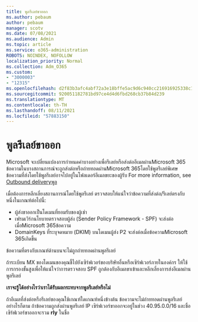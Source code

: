 ```yaml
---
title: พูลรีเลย์ขาออก
ms.author: pebaum
author: pebaum
manager: scotv
ms.date: 07/08/2021
ms.audience: Admin
ms.topic: article
ms.service: o365-administration
ROBOTS: NOINDEX, NOFOLLOW
localization_priority: Normal
ms.collection: Adm_O365
ms.custom:
- "3000003"
- "12315"
ms.openlocfilehash: d2f83b3afc4abf72a3e18bffe5ac9d6c940cc216916925338c18f0fb8a39948a
ms.sourcegitcommit: 920051182781bd97ce4d4d6fbd268cb37b84d239
ms.translationtype: MT
ms.contentlocale: th-TH
ms.lasthandoff: 08/11/2021
ms.locfileid: "57883150"
---
```

# <a name="outbound-relay-pool"></a>พูลรีเลย์ขาออก

Microsoft จะเปลี่ยนแปลงการกําหนดค่าบางอย่างเพื่อรีเลย์หรือส่งต่ออีเมลผ่านMicrosoft 365 ข้อความในบางสถานการณ์จะถูกส่งต่อหรือถ่ายทอดผ่านMicrosoft 365โดยใช้พูลรีเลย์พิเศษ ข้อความที่ส่งโดยใช้พูลรีเลย์อาจไปอยู่ในโฟลเดอร์อีเมลขยะของผู้รับ For more information, see [Outbound deliveryพูล](https://docs.microsoft.com/microsoft-365/security/office-365-security/high-risk-delivery-pool-for-outbound-messages#relay-pool)

เมื่อต้องการหลีกเลี่ยงสถานการณ์โดยใช้พูลรีเลย์ ตรวจสอบให้แน่ใจว่าข้อความที่ส่งต่อ/รีเลย์ตรงกับหนึ่งในเกณฑ์ต่อไปนี้:

- ผู้ส่งขาออกเป็นโดเมนที่ยอมรับของผู้เช่า
- เฟรมเวิร์กนโยบายตรวจสอบผู้ส่ง (Sender Policy Framework - SPF) จะส่งต่อเมื่อMicrosoft 365ข้อความ
- DomainKeys ที่ระบุจดหมาย (DKIM) บนโดเมนผู้ส่ง P2 จะส่งต่อเมื่อข้อความMicrosoft 365เกิดขึ้น
 
ข้อความที่ตรงกับเกณฑ์ด้านบนจะไม่ถูกถ่ายทอดผ่านพูลรีเลย์

ถ้าระเบียน MX ของโดเมนของคุณชี้ไปยังเซิร์ฟเวอร์ของบริษัทอื่นหรือเซิร์ฟเวอร์ภายในองค์กร ให้ใช้การกรองขั้นสูงเพื่อให้แน่ใจว่าการตรวจสอบ SPF ถูกต้องกับอีเมลขาเข้าและหลีกเลี่ยงการส่งอีเมลผ่านพูลรีเลย์

**เราจะรู้ได้อย่างไรว่าเราได้รับผลกระทบจากพูลรีเลย์หรือไม่**

ถ้าอีเมลที่ส่งต่อหรือรีเลย์ของคุณใช้เกณฑ์ใดเกณฑ์หนึ่งข้างต้น ข้อความจะไม่ถ่ายทอดผ่านพูลรีเลย์ อย่างไรก็ตาม ถ้าข้อความถูกส่งผ่านพูลรีเลย์ IP เซิร์ฟเวอร์ขาออกจะอยู่ในช่วง 40.95.0.0/16 และชื่อเซิร์ฟเวอร์ขาออกจะรวม **rly** ในชื่อ

